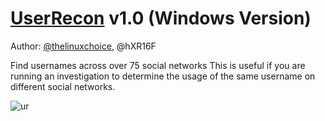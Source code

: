# [UserRecon](https://github.com/thelinuxchoice/userrecon) v1.0 (Windows Version)

Author: [@thelinuxchoice](https://github.com/thelinuxchoice), @hXR16F

Find usernames across over 75 social networks
This is useful if you are running an investigation to determine the usage of the same username on different social networks.

![ur](https://user-images.githubusercontent.com/48186982/62042295-0c703300-b1fe-11e9-9734-92032bfe03e3.png)
